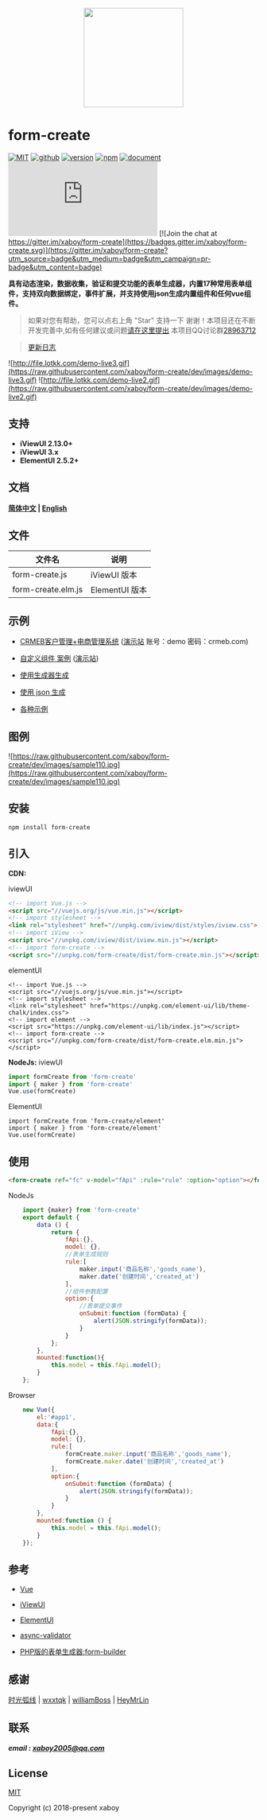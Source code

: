 <p align="center">
    <a href="http://www.form-create.com">
        <img width="200" src="http://file.lotkk.com/form-create.png">
    </a>
</p>


# form-create

[![MIT](https://img.shields.io/badge/License-MIT-yellow.svg)](https://github.com/xaboy/form-create/blob/master/LICENSE)
[![github](https://img.shields.io/badge/Author-xaboy-blue.svg)](https://github.com/xaboy)
[![version](https://badge.fury.io/js/form-create.svg)](https://www.npmjs.com/package/form-create)
[![npm](https://img.shields.io/npm/dt/form-create.svg)](https://www.npmjs.com/package/form-create)
[![document](https://img.shields.io/badge/Doc-welcome-red.svg)](http://www.form-create.com)
[![JS gzip size](http://img.badgesize.io/https://cdn.jsdelivr.net/gh/xaboy/form-create/dist/form-create.min.js?compression=gzip&amp;label=gzip%20size&amp;style=flat-square)](https://www.npmjs.com/package/form-create) [![Join the chat at https://gitter.im/xaboy/form-create](https://badges.gitter.im/xaboy/form-create.svg)](https://gitter.im/xaboy/form-create?utm_source=badge&utm_medium=badge&utm_campaign=pr-badge&utm_content=badge)


**具有动态渲染，数据收集，验证和提交功能的表单生成器，内置17种常用表单组件，支持双向数据绑定，事件扩展，并支持使用json生成内置组件和任何vue组件。**

> 如果对您有帮助，您可以点右上角 "Star" 支持一下 谢谢！本项目还在不断开发完善中,如有任何建议或问题[请在这里提出](https://github.com/xaboy/form-create/issues/new)
> 本项目QQ讨论群[28963712](https://jq.qq.com/?_wv=1027&k=54aKUVw)

> [更新日志](http://www.form-create.com/guide/update.html)



![http://file.lotkk.com/demo-live3.gif](https://raw.githubusercontent.com/xaboy/form-create/dev/images/demo-live3.gif)
![http://file.lotkk.com/demo-live2.gif](https://raw.githubusercontent.com/xaboy/form-create/dev/images/demo-live2.gif)


## 支持
- **iViewUI 2.13.0+**
- **iViewUI 3.x**
- **ElementUI 2.5.2+**


## 文档

**[简体中文](http://www.form-create.com/) | [English](http://www.form-create.com/en/)**



## 文件

| 文件名             | 说明                                                |
| ------------------ | ---------------------------------------------------------- |
| form-create.js     | iViewUI 版本 |
| form-create.elm.js | ElementUI 版本                            |



## 示例

- [CRMEB客户管理+电商管理系统](https://gitee.com/ZhongBangKeJi/CRMEB) ([演示站](http://demo25.crmeb.net) 账号：demo 密码：crmeb.com)

- [自定义组件 案例](https://github.com/HeyMrLin/fc-demo) ([演示站](http://jeekweb.pro/form-create-demo))

- [使用生成器生成](https://jsrun.net/NQhKp/edit)

- [使用 json 生成](https://jsrun.net/NQhKp/edit)

- [各种示例](https://jsrun.net/user/xaboy)




## 图例

![https://raw.githubusercontent.com/xaboy/form-create/dev/images/sample110.jpg](https://raw.githubusercontent.com/xaboy/form-create/dev/images/sample110.jpg)



## 安装

```shell
npm install form-create
```


## 引入

**CDN:**

iviewUI
```html
<!-- import Vue.js -->
<script src="//vuejs.org/js/vue.min.js"></script>
<!-- import stylesheet -->
<link rel="stylesheet" href="//unpkg.com/iview/dist/styles/iview.css">
<!-- import iView -->
<script src="//unpkg.com/iview/dist/iview.min.js"></script>
<!-- import form-create -->
<script src="//unpkg.com/form-create/dist/form-create.min.js"></script>
```
elementUI
```
<!-- import Vue.js -->
<script src="//vuejs.org/js/vue.min.js"></script>
<!-- import stylesheet -->
<link rel="stylesheet" href="https://unpkg.com/element-ui/lib/theme-chalk/index.css">
<!-- import element -->
<script src="https://unpkg.com/element-ui/lib/index.js"></script>
<!-- import form-create -->
<script src="//unpkg.com/form-create/dist/form-create.elm.min.js"></script>
```
**NodeJs:**
iviewUI

```js
import formCreate from 'form-create'
import { maker } from 'form-create'
Vue.use(formCreate)
```
ElementUI

```
import formCreate from 'form-create/element'
import { maker } from 'form-create/element'
Vue.use(formCreate)
```



##  使用

```html
<form-create ref="fc" v-model="fApi" :rule="rule" :option="option"></form-create>
```
NodeJs
```javascript
    import {maker} from 'form-create'
    export default {
        data () {
            return {
                fApi:{},
                model: {},
                //表单生成规则
                rule:[
                    maker.input('商品名称','goods_name'),
                    maker.date('创建时间','created_at')
                ],
                //组件参数配置
                option:{
                    //表单提交事件
                    onSubmit:function (formData) {
                        alert(JSON.stringify(formData));
                    }
                }
            };
        },
        mounted:function(){
            this.model = this.fApi.model();
        }
    };
```
Browser
```javascript
    new Vue({
        el:'#app1',
        data:{
            fApi:{},
            model: {},
            rule:[
                formCreate.maker.input('商品名称','goods_name'),
                formCreate.maker.date('创建时间','created_at')
            ],
            option:{
                onSubmit:function (formData) {
                    alert(JSON.stringify(formData));
                }
            }
        },
        mounted:function () {
            this.model = this.fApi.model();
        }
    });
```

##  参考

- [Vue](https://github.com/vuejs/vue)

- [iViewUI](https://github.com/iview/iview)
- [ElementUI](https://github.com/ElemeFE/element)

- [async-validator](https://github.com/yiminghe/async-validator)

- [PHP版的表单生成器:form-builder](https://github.com/xaboy/form-builder)


## 感谢

[时光弧线](https://github.com/shiguanghuxian)  |  [wxxtqk](https://github.com/wxxtqk)  |  [williamBoss](https://github.com/williamBoss) | [HeyMrLin](https://github.com/HeyMrLin)

## 联系

##### email : xaboy2005@qq.com



## License

[MIT](http://opensource.org/licenses/MIT)

Copyright (c) 2018-present xaboy
